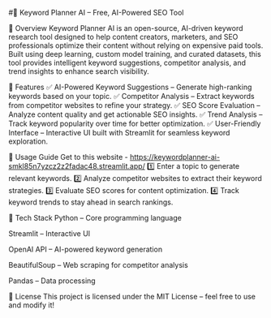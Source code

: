#🚀 Keyword Planner AI – Free, AI-Powered SEO Tool

🔹 Overview
Keyword Planner AI is an open-source, AI-driven keyword research tool designed to help content creators, marketers, and SEO professionals optimize their content without relying on expensive paid tools.
Built using deep learning, custom model training, and curated datasets, this tool provides intelligent keyword suggestions, competitor analysis, and trend insights to enhance search visibility.


🔹 Features
✅ AI-Powered Keyword Suggestions – Generate high-ranking keywords based on your topic. ✅ Competitor Analysis – Extract keywords from competitor websites to refine your strategy. ✅ SEO Score Evaluation – Analyze content quality and get actionable SEO insights. ✅ Trend Analysis – Track keyword popularity over time for better optimization. ✅ User-Friendly Interface – Interactive UI built with Streamlit for seamless keyword exploration.


🔹 Usage Guide
Get to this website - https://keywordplanner-ai-smkl85n7yzcz2z2fadac48.streamlit.app/
1️⃣ Enter a topic to generate relevant keywords. 2️⃣ Analyze competitor websites to extract their keyword strategies. 3️⃣ Evaluate SEO scores for content optimization. 4️⃣ Track keyword trends to stay ahead in search rankings.


🔹 Tech Stack
Python – Core programming language

Streamlit – Interactive UI

OpenAI API – AI-powered keyword generation

BeautifulSoup – Web scraping for competitor analysis

Pandas – Data processing


🔹 License
This project is licensed under the MIT License – feel free to use and modify it!

